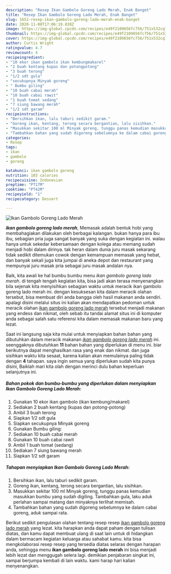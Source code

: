```yaml
---
description: "Resep Ikan Gambolo Goreng Lado Merah, Enak Banget"
title: "Resep Ikan Gambolo Goreng Lado Merah, Enak Banget"
slug: 1652-resep-ikan-gambolo-goreng-lado-merah-enak-banget
date: 2020-11-08T17:06:19.838Z
image: https://img-global.cpcdn.com/recipes/e49f2109656fc756/751x532cq70/ikan-gambolo-goreng-lado-merah-foto-resep-utama.jpg
thumbnail: https://img-global.cpcdn.com/recipes/e49f2109656fc756/751x532cq70/ikan-gambolo-goreng-lado-merah-foto-resep-utama.jpg
cover: https://img-global.cpcdn.com/recipes/e49f2109656fc756/751x532cq70/ikan-gambolo-goreng-lado-merah-foto-resep-utama.jpg
author: Curtis Wright
ratingvalue: 4.7
reviewcount: 4
recipeingredient:
- "10 ekor ikan gambolo ikan kembungmakarel"
- "2 buah kentang kupas dan potongpotong"
- "3 buah terong"
- "1/2 sdt gula"
- "secukupnya Minyak goreng"
- " Bumbu giling"
- "10 buah cabai merah"
- "10 buah cabai rawit"
- "1 buah tomat sedang"
- "7 siung bawang merah"
- "1/2 sdt garam"
recipeinstructions:
- "Bersihkan ikan, lalu taburi sedikit garam."
- "Goreng ikan, kentang, terong secara bergantian, lalu sisihkan."
- "Masukkan sekitar 100 ml Minyak goreng, tunggu panas kemudian masukkan bumbu yang sudah digiling. Tambahkan gula, laku aduk perlahan sampai matang dan minyaknya terlihat memisah."
- "Tambahkan bahan yang sudah digoreng sebelumnya ke dalam cabai goreng, aduk sampai rata."
categories:
- Resep
tags:
- ikan
- gambolo
- goreng

katakunci: ikan gambolo goreng 
nutrition: 103 calories
recipecuisine: Indonesian
preptime: "PT17M"
cooktime: "PT42M"
recipeyield: "1"
recipecategory: Dessert

---
```



![Ikan Gambolo Goreng Lado Merah](https://img-global.cpcdn.com/recipes/e49f2109656fc756/751x532cq70/ikan-gambolo-goreng-lado-merah-foto-resep-utama.jpg)

<b><i>ikan gambolo goreng lado merah</i></b>, Memasak adalah bentuk hobi yang membahagiakan dilakukan oleh berbagai kalangan. bukan hanya para ibu ibu, sebagian pria juga sangat banyak yang suka dengan kegiatan ini. walau hanya untuk sekedar kebersamaan dengan kolega atau memang sudah menjadi hobi dalam dirinya. tak heran dalam dunia juru masak sekarang tidak sedikit ditemukan cowok dengan kemampuan memasak yang hebat, dan banyak sekali juga kita jumpai di aneka depot dan restaurant yang mempunyai juru masak pria sebagai juru masak andalan nya.

Baik, kita awali ke hal bumbu bumbu menu <i>ikan gambolo goreng lado merah</i>. di tengah tengah kegiatan kita, bisa jadi akan terasa menyenangkan bila sejenak kita menyisihkan sebagian waktu untuk meracik ikan gambolo goreng lado merah ini. dengan kesuksesan kita dalam meracik olahan tersebut, bisa membuat diri anda bangga oleh hasil makanan anda sendiri. apalagi disini melalui situs ini kalian akan mendapatkan pedoman untuk meracik olahan <u>ikan gambolo goreng lado merah</u> tersebut menjadi makanan yang endess dan nikmat, oleh sebab itu tandai alamat situs ini di komputer anda sebagai salah satu referensi kita dalam memasak makanan baru yang lezat.




Saat ini langsung saja kita mulai untuk menyiapkan bahan bahan yang dibutuhkan dalam meracik makanan <u><i>ikan gambolo goreng lado merah</i></u> ini. seenggaknya dibutuhkan <b>11</b> bahan bahan yang diperlukan di menu ini. biar berikutnya dapat menghasilkan rasa yang enak dan nikmat. dan juga sisihkan waktu kita sesaat, karena kalian akan memulainya paling tidak dengan <b>4</b> tahapan. saya ingin semua yang diperlukan sudah kita punya disini, Baiklah mari kita olah dengan merinci dulu bahan keperluan selanjutnya ini.

<!--inarticleads1-->

##### Bahan pokok dan bumbu-bumbu yang diperlukan dalam menyiapkan Ikan Gambolo Goreng Lado Merah:

1. Gunakan 10 ekor ikan gambolo (ikan kembung/makarel)
1. Sediakan 2 buah kentang (kupas dan potong-potong)
1. Ambil 3 buah terong
1. Siapkan 1/2 sdt gula
1. Siapkan secukupnya Minyak goreng
1. Gunakan  Bumbu giling:
1. Sediakan 10 buah cabai merah
1. Gunakan 10 buah cabai rawit
1. Ambil 1 buah tomat (sedang)
1. Sediakan 7 siung bawang merah
1. Siapkan 1/2 sdt garam




<!--inarticleads2-->

##### Tahapan menyiapkan Ikan Gambolo Goreng Lado Merah:

1. Bersihkan ikan, lalu taburi sedikit garam.
1. Goreng ikan, kentang, terong secara bergantian, lalu sisihkan.
1. Masukkan sekitar 100 ml Minyak goreng, tunggu panas kemudian masukkan bumbu yang sudah digiling. Tambahkan gula, laku aduk perlahan sampai matang dan minyaknya terlihat memisah.
1. Tambahkan bahan yang sudah digoreng sebelumnya ke dalam cabai goreng, aduk sampai rata.




Berikut sedikit pengulasan olahan tentang resep resep <u>ikan gambolo goreng lado merah</u> yang lezat. kita harapkan anda dapat paham dengan tulisan diatas, dan kamu dapat membuat ulang di saat lain untuk di hidangkan dalam bermacam kegiatan keluarga atau sahabat kamu. kita bisa mengkolaborasi resep resep yang tersedia diatas selaras dengan harapan anda, sehingga menu <b>ikan gambolo goreng lado merah</b> ini bisa menjadi lebih lezat dan menggugah selera lagi. demikian penjabaran singkat ini, sampai berjumpa kembali di lain waktu. kami harap hari kalian menyenangkan.
